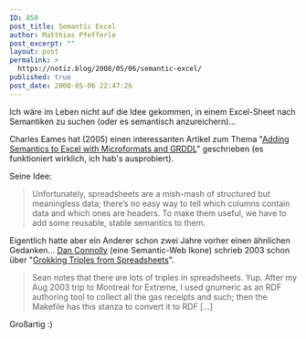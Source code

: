 ```yaml
---
ID: 850
post_title: Semantic Excel
author: Matthias Pfefferle
post_excerpt: ""
layout: post
permalink: >
  https://notiz.blog/2008/05/06/semantic-excel/
published: true
post_date: 2008-05-06 22:47:26
---
```

<!-- wp:paragraph -->
<p>Ich wäre im Leben nicht auf die Idee gekommen, in einem Excel-Sheet nach Semantiken zu suchen (oder es semantisch anzureichern)... </p>
<!-- /wp:paragraph -->

<!-- wp:paragraph -->
<p>Charles Eames hat (2005) einen interessanten Artikel zum Thema "<a href="http://www.mnot.net/blog/2005/08/13/excel_microformats">Adding Semantics to Excel with Microformats and GRDDL</a>" geschrieben (es funktioniert wirklich, ich hab's ausprobiert).</p>
<!-- /wp:paragraph -->

<!-- wp:paragraph -->
<p>Seine Idee:</p>
<!-- /wp:paragraph -->

<!-- wp:quote -->
<blockquote class="wp-block-quote">
	<p>Unfortunately, spreadsheets are a mish-mash of structured but meaningless data; there’s no easy way to tell which columns contain data and which ones are headers. To make them useful, we have to add some reusable, stable semantics to them. </p>
</blockquote>
<!-- /wp:quote -->

<!-- wp:paragraph -->
<p>Eigentlich hatte aber ein Anderer schon zwei Jahre vorher einen ähnlichen Gedanken... <a href="http://www.w3.org/People/Connolly/">Dan Connolly</a> (eine Semantic-Web Ikone) schrieb 2003 schon über "<a href="http://www.advogato.org/person/connolly/diary.html?start=22">Grokking Triples from Spreadsheets</a>".</p>
<!-- /wp:paragraph -->

<!-- wp:quote -->
<blockquote class="wp-block-quote">
	<p>Sean notes that there are lots of triples in spreadsheets. Yup. After my Aug 2003 trip to Montreal for Extreme, I used gnumeric as an RDF authoring tool to collect all the gas receipts and such; then the Makefile has this stanza to convert it to RDF [...]</p>
</blockquote>
<!-- /wp:quote -->

<!-- wp:paragraph -->
<p>Großartig :)</p>
<!-- /wp:paragraph -->